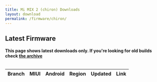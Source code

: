 ```yaml
---
title: Mi MIX 2 (chiron) Downloads
layout: download
permalink: /firmware/chiron/
---
```


## Latest Firmware
#### This page shows latest downloads only. If you're looking for old builds check [the archive](/archive/firmware/chiron/)


<div style="overflow-x:auto;">
<table id="firmware" class="compact row-border" style="width:100%">
    <thead>
        <tr>
            <th>Branch</th>
            <th>MIUI</th>
            <th>Android</th>
            <th>Region</th>
            <th>Updated</th>
            <th>Link</th>
        </tr>
    </thead>
    <script>loadFirmwareDownloads('chiron', 'latest')</script>
</table>
</div>
